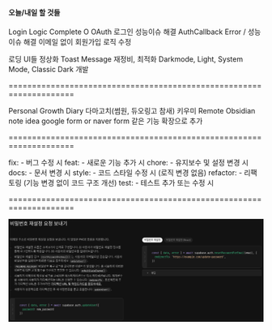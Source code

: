 #### 오늘/내일 할 것들

Login Logic Complete O
OAuth 로그인 성능이슈 해결 
AuthCallback Error / 성능이슈 해결
이메일 없이 회원가입 로직 수정

로딩 UI들 정상화 Toast Message 재정비, 최적화
Darkmode, Light, System Mode, Classic Dark 개발

====================================================================

Personal Growth Diary 다마고치(썸원, 듀오링고 참새) 키우미
Remote Obsidian note idea
google form or naver form 같은 기능 확장으로 추가 

====================================================================

fix: - 버그 수정 시
feat: - 새로운 기능 추가 시
chore: - 유지보수 및 설정 변경 시
docs: - 문서 변경 시
style: - 코드 스타일 수정 시 (로직 변경 없음)
refactor: - 리팩토링 (기능 변경 없이 코드 구조 개선)
test: - 테스트 추가 또는 수정 시

====================================================================

![alt text](readmeimg.png)
